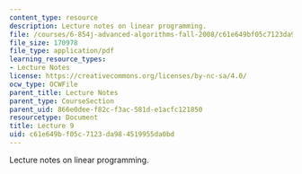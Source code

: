 ```yaml
---
content_type: resource
description: Lecture notes on linear programming.
file: /courses/6-854j-advanced-algorithms-fall-2008/c61e649bf05c7123da984519955da0bd_lec9.pdf
file_size: 170978
file_type: application/pdf
learning_resource_types:
- Lecture Notes
license: https://creativecommons.org/licenses/by-nc-sa/4.0/
ocw_type: OCWFile
parent_title: Lecture Notes
parent_type: CourseSection
parent_uid: 866e0dee-f82c-f3ac-581d-e1acfc121850
resourcetype: Document
title: Lecture 9
uid: c61e649b-f05c-7123-da98-4519955da0bd
---
```

Lecture notes on linear programming.
